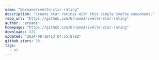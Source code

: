 ```yaml
---
name: "@ernane/svelte-star-rating"
description: "Create star ratings with this simple Svelte component."
repo_url: "https://github.com/ErnaneJ/svelte-star-rating"
author: "ernane"
homepage: "https://github.com/ErnaneJ/svelte-star-rating"
downloads: 321
updated: "2024-08-10T13:04:55.878Z"
github_stars: 36
tags: 
  - ui
---
```

